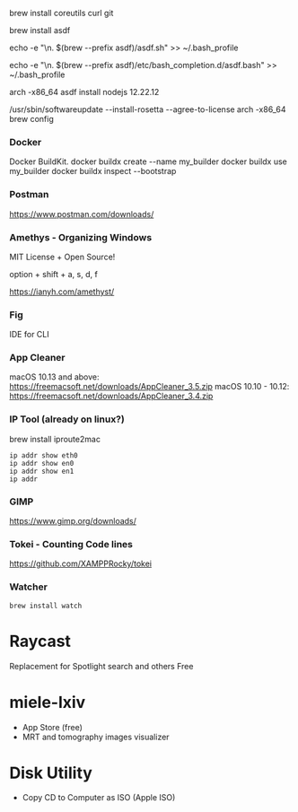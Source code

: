 brew install coreutils curl git

brew install asdf

echo -e "\n. $(brew --prefix asdf)/asdf.sh" >> ~/.bash_profile

echo -e "\n. $(brew --prefix asdf)/etc/bash_completion.d/asdf.bash" >> ~/.bash_profile

arch -x86_64 asdf install nodejs 12.22.12

/usr/sbin/softwareupdate --install-rosetta --agree-to-license
arch -x86_64 brew config

### Docker

Docker BuildKit.
docker buildx create --name my_builder
docker buildx use my_builder
docker buildx inspect --bootstrap

### Postman

https://www.postman.com/downloads/

### Amethys - Organizing Windows

MIT License + Open Source!

option + shift + a, s, d, f

https://ianyh.com/amethyst/

### Fig

IDE for CLI

### App Cleaner

macOS 10.13 and above: https://freemacsoft.net/downloads/AppCleaner_3.5.zip
macOS 10.10 - 10.12: https://freemacsoft.net/downloads/AppCleaner_3.4.zip

### IP Tool (already on linux?)

brew install iproute2mac

```
ip addr show eth0
ip addr show en0
ip addr show en1
ip addr
```

### GIMP

https://www.gimp.org/downloads/

### Tokei - Counting Code lines

https://github.com/XAMPPRocky/tokei

### Watcher

```
brew install watch
```

# Raycast

Replacement for Spotlight search and others
Free

# miele-lxiv

- App Store (free)
- MRT and tomography images visualizer

# Disk Utility

- Copy CD to Computer as ISO (Apple ISO)
